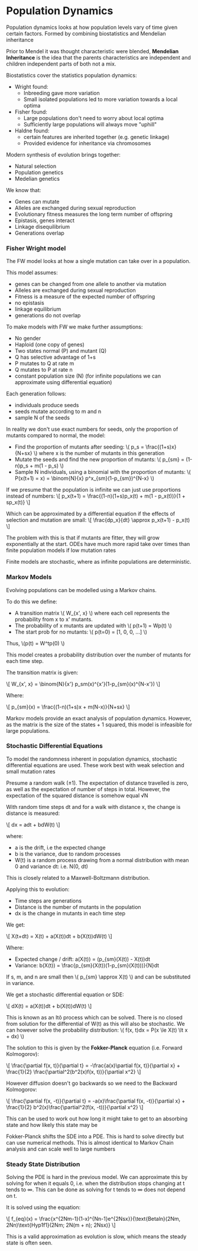 # Population Dynamics

Population dynamics looks at how population levels vary of time given certain factors. Formed by combining biostatistics and Mendelian inheritance

Prior to Mendel it was thought characteristic were blended, **Mendelian Inheritance** is the idea that the parents characteristics are independent and children independent parts of both not a mix. 

Biostatistics cover the statistics population dynamics:
- Wright found:
	- Inbreeding gave more variation
	- Small isolated populations led to more variation towards a local optima
- Fisher found: 
	- Large populations don't need to worry about local optima
	- Sufficiently large populations will always move "uphill"
- Haldne found:
	- certain features are inherited together (e.g. genetic linkage)
	- Provided evidence for inheritance via chromosomes

Modern synthesis of evolution brings together:
- Natural selection
- Population genetics
- Medelian genetics

We know that:
- Genes can mutate
- Alleles are exchanged during sexual reproduction
- Evolutionary fitness measures the long term number of offspring
- Epistasis, genes interact
- Linkage disequilibrium
- Generations overlap

### Fisher Wright model

The FW model looks at how a single mutation can take over in a population.

This model assumes:
- genes can be changed from one allele to another via mutation
- Alleles are exchanged during sexual reproduction
- Fitness is a measure of the expected number of offspring
- no epistasis
- linkage equilibrium
- generations do not overlap


To make models with FW we make further assumptions:
- No gender
- Haploid (one copy of genes)
- Two states normal (P) and mutant (Q)
- Q has selective advantage of 1+s
- P mutates to Q at rate m
- Q mutates to P at rate n
- constant population size (N) (for infinite populations we can approximate using differential equation)

Each generation follows:
- individuals produce seeds
- seeds mutate according to m and n
- sample N of the seeds


In reality we don't use exact numbers for seeds, only the proportion of mutants compared to normal, the model:
- Find the proportion of mutants after seeding: \\( p_s = \frac{(1+s)x}{N+sx} \\) where x is the number of mutants in this generation
- Mutate the seeds and find the new proportion of mutants: \\( p_{sm} = (1-n)p_s + m(1 - p_s) \\)
- Sample N individuals, using a binomial with the proportion of mutants: \\( P(x(t+1) = x) = \binom{N}{x} p^x_{sm}(1-p_{sm})^{N-x} \\)


If we presume that the population is infinite we can just use proportions instead of numbers: \\[ p_x(t+1) = \frac{(1-n)(1+s)p_x(t) + m(1 - p_x(t))}{1 + sp_x(t)} \\]

Which can be approximated by a differential equation if the effects of selection and mutation are small: \\[ \frac{dp_x}{dt} \approx p_x(t+1) - p_x(t) \\]

The problem with this is that if mutants are fitter, they will grow exponentially at the start. ODEs have much more rapid take over times than finite population models if low mutation rates

Finite models are stochastic, where as infinite populations are deterministic.

### Markov Models

Evolving populations can be modelled using a Markov chains. 

To do this we define:
- A transition matrix \\( W_{x', x} \\) where each cell represents the probability from x to x' mutants.
- The probability of x mutants are updated with \\( p(t+1) = Wp(t) \\)
- The start prob for no mutants:  \\( p(t=0) = [1, 0, 0, ...] \\)

Thus, \\(p(t) = W^tp(0) \\)

This model creates a probability distribution over the number of mutants for each time step. 

The transition matrix is given: 

\\[ W_{x', x} = \binom{N}{x'} p_sm(x)^{x'}(1-p_{sm}(x)^{N-x'}) \\]

Where:

\\[ p_{sm}(x) = \frac{(1-n)(1+s)x + m(N-x)}{N+sx} \\]

Markov models provide an exact analysis of population dynamics. However, as the  matrix is the size of the states + 1 squared, this model is infeasible for large populations.  

### Stochastic Differential Equations

To model the randomness inherent in population dynamics, stochastic differential equations are used. These work best with weak selection and small mutation rates

Presume a random walk (±1). The expectation of distance travelled is zero, as well as the expectation of number of steps in total. However, the expectation of the squared distance is somehow equal √N 

With random time steps dt and for a walk with distance x, the change is distance is measured:

\\[ dx = adt + bdW(t) \\]

where:
- a is the drift, i.e the expected change
- b is the variance, due to random processes
- W(t) is a random process drawing from a normal distribution with mean 0 and variance dt: i.e.  N(0, dt)

This is closely related to a Maxwell-Boltzmann distribution.

Applying this to evolution:
- Time steps are generations
- Distance is the number of mutants in the population
- dx is the change in mutants in each time step

We get:

\\[ X(t+dt) = X(t) + a(X(t))dt + b(X(t))dW(t) \\]

Where:
- Expected change / drift: a(X(t)) = (p_{sm}(X(t)) - X(t))dt
- Variance: b(X(t)) = \frac{p_{sm}(X(t))(1-p_{sm}(X(t)))}{N}dt

If s, m, and n are small then \\( p_{sm} \approx X(t) \\) and can be substituted in variance.

We get a stochastic differential equation or SDE:

\\[ dX(t) = a(X(t))dt + b(X(t))dW(t) \\]

This is known as an Itô process which can be solved. There is no closed from solution for the differential of W(t) as this will also be stochastic. We can however solve the probability distribution: \\( f(x, t)dx = P(x \le X(t) \lt x + dx) \\)

The solution to this is given by the **Fokker-Planck** equation (i.e. Forward Kolmogorov):

\\[ \frac{\partial f(x, t)}{\partial t} = -\frac{a(x)\partial f(x, t)}{\partial x} + \frac{1}{2} \frac{\partial^2(b^2(x)f(x, t))}{\partial x^2} \\]

However diffusion doesn't go backwards so we need to the Backward Kolmogorov:

\\[ \frac{\partial f(x, -t)}{\partial t} = -a(x)\frac{\partial f(x, -t)}{\partial x} + \frac{1}{2} b^2(x)\frac{\partial^2(f(x, -t))}{\partial x^2} \\]

This can be used to work out how long it might take to get to an absorbing state and how likely this state may be

Fokker-Planck shifts the SDE into a PDE. This is hard to solve directly but can use numerical methods. This is almost identical to Markov Chain analysis and can scale well to large numbers

### Steady State Distribution

Solving the PDE is hard in the previous model. We can approximate this by solving for when it equals 0, i.e. when the distribution stops changing at t tends to ∞. This can be done as solving for t tends to ∞ does not depend on t. 

It is solved using the equation:

\\[ f_{eq}(x) = \frac{x^{2Nm-1}(1-x)^{Nn-1}e^{2Nsx}}{\text{Betaln}(2Nm, 2Nn)\text{Hyp1f1}(2Nm; 2N(m + n); 2Nsx)} \\]

This is a valid approximation as evolution is slow, which means the steady state is often seen. 

